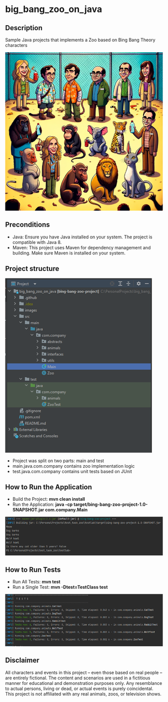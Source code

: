 # big_bang_zoo_on_java

## Description
Sample Java projects that implements a Zoo based on Bing Bang Theory characters

![Main Image](/images/main.png)

## Preconditions

- Java: Ensure you have Java installed on your system. The project is compatible with Java 8.
- Maven: This project uses Maven for dependency management and building. Make sure Maven is installed on your system.

## Project structure

![Project structure Image](/images/project_structure.png)

- Project was split on two parts: main and test
- main.java.com.company contains zoo implementation logic
- test.java.com.company contains unit tests based on JUnit


## How to Run the Application

- Build the Project: **mvn clean install**
- Run the Application: **java -cp target/bing-bang-zoo-project-1.0-SNAPSHOT.jar com.company.Main**

![Run Image](/images/run_project.png)

## How to Run Tests

- Run All Tests: **mvn test**
- Run a Single Test: **mvn -Dtest=TestClass test**

![Tests Image](/images/tests.png)

## Disclaimer

All characters and events in this project – even those based on real people – are entirely fictional. The content and scenarios are used in a fictitious manner for educational and demonstration purposes only. Any resemblance to actual persons, living or dead, or actual events is purely coincidental. This project is not affiliated with any real animals, zoos, or television shows.